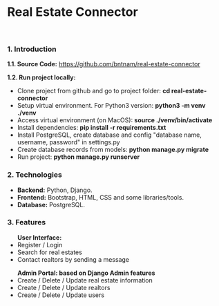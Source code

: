 <h1>Real Estate Connector</h1>
<img class="img-fluid mb-5" src="http://bntnam.github.io/img/portfolio/real-estate-connector-1.png" alt="">
<img class="img-fluid mb-5" src="http://bntnam.github.io/img/portfolio/real-estate-connector-3.png" alt="">
<img class="img-fluid mb-5" src="http://bntnam.github.io/img/portfolio/real-estate-connector-2.png" alt="">
<h3>1. Introduction</h3>
<p><strong>1.1. Source Code:</strong> <a href="https://github.com/bntnam/real-estate-connector" target="_blank">https://github.com/bntnam/real-estate-connector</a></p>
<p><strong>1.2. Run project locally:</strong></p>
<ul>
  <li>Clone project from github and go to project folder: <strong>cd real-estate-connector</strong></li>
  <li>Setup virtual environment. For Python3 version: <strong>python3 -m venv ./venv</strong> </li>
  <li>Access virtual environment (on MacOS): <strong>source ./venv/bin/activate</strong> </li>
  <li>Install dependencies: <strong>pip install -r requirements.txt</strong></li>
  <li>Install PostgreSQL, create database and config "database name, username, password" in settings.py</li>
  <li>Create database records from models: <strong>python manage.py migrate</strong></li>
  <li>Run project: <strong>python manage.py runserver</strong></li>
</ul>
<h3>2. Technologies</h3>
<ul>
    <li><strong>Backend:</strong> Python, Django.</li>
    <li><strong>Frontend:</strong> Bootstrap, HTML, CSS and some libraries/tools.</li>
    <li><strong>Database:</strong> PostgreSQL.</li>
</ul>
<h3>3. Features</h3>
<ul><strong>User Interface:</strong>
  <li>Register / Login</li>
  <li>Search for real estates</li>
  <li>Contact realtors by sending a message</li>
</ul>
<ul><strong>Admin Portal: based on Django Admin features</strong>
  <li>Create / Delete / Update real estate information</li>
  <li>Create / Delete / Update realtors</li>
  <li>Create / Delete / Update users</li>
</ul>
